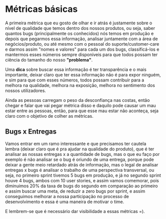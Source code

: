 # Métricas básicas 

A primeira métrica que eu gosto de olhar e ir atrás é justamente sobre o nível de qualidade que temos dentro dos nossos produtos, ou seja, saber quantos bugs (principalmente os conhecidos) nós temos em produção e depois que pegarmos essa informação, analisar juntamente com a área de negócios/produto, ou até mesmo com o pessoal do suporte/customer-care e darmos assim "nomes e valores" para cada um dos bugs, classificá-los e mantermos esses números sempre disponíveis para que todos possam ter ciência do tamanho do nosso **"problema"**. 

Uma **dica** sobre buscar essa informação é ter transparência e o mais importante, deixar claro que ter essa informação não é para expor ninguém, e sim para que com esses números, todos possam contribuir para a melhora na qualidade, melhora na exposição, melhora no sentimento dos nossos utilizadores. 

Ainda as pessoas carregam o peso da desconfiança nas costas, então chegar e falar que vai pegar métrica disso e daquilo pode causar um mau estar entre as pessoas, então, para que esse mau estar não aconteça, seja claro com o objetivo de colher as métricas.

## Bugs x Entregas

Vamos entrar em um ramo interessante e que precisamos ter cautela lembra (deixar claro que é pra ajudar na qualidade do produto), que é ter analisar as nossas entregas x a quantidade de bugs, mas o que eu faço por exemplo é não analisar se o bug é oriundo de uma entrega, porque pode deixar a gente meio retardado atrás de informação, mas o legal de analisar entregas x bugs é analisar o trabalho de uma perspectiva transversal, ou seja, no primeiro sprint tivemos 5 bugs em produção, e já no segundo sprint houve 4 bugs, ambos com 10 user stories, e assim vamos comemorar, pois diminuimos 20% da taxa de bugs do segundo em comparação ao primeiro e assim buscar uma meta, de reduzir a zero bugs por sprint, e assim conseguimos melhorar a nossa participação no processo de desenvolvimento e essa é uma maneira de motivar o time. 

E lembrem-se que é necessário dar visibilidade a essas métricas =).

